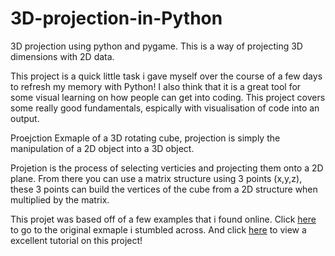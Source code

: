 # 3D-projection-in-Python
3D projection using python and pygame. This is a way of projecting 3D dimensions with 2D data.

This project is a quick little task i gave myself over the course of a few days to refresh my memory with Python!  I also think that it is a great tool for some visual learning on how people can get into coding. This project covers some really good fundamentals, espically with visualisation of code into an output. 

Proejction Exmaple of a 3D rotating cube, projection is simply the manipulation of a 2D object into a 3D object.

Projetion is the process of selecting verticies and projecting them onto a 2D plane. From there you can use a matrix structure using 3 points (x,y,z), these 3 points can build the vertices of the cube from a 2D structure when multiplied by the matrix.

This projet was based off of a few examples that i found online. Click [here](https://inventwithpython.com/bigbookpython/project62.html) to go to the original exmaple i stumbled across. And click [here](https://www.youtube.com/watch?v=qw0oY6Ld-L0&ab_channel=Pythonista_) to view a excellent tutorial on this project! 
